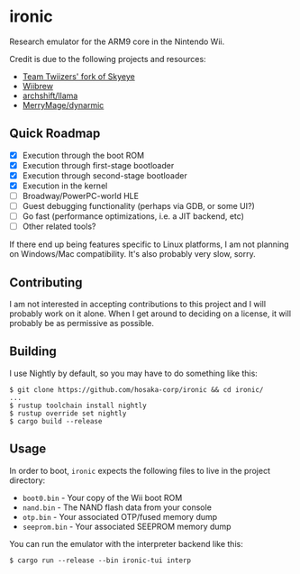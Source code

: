 # ironic
Research emulator for the ARM9 core in the Nintendo Wii.

Credit is due to the following projects and resources:
- [Team Twiizers' fork of Skyeye](https://github.com/marcan/skyeye-starlet)
- [Wiibrew](https://wiibrew.org)
- [archshift/llama](https://github.com/archshift/llama)
- [MerryMage/dynarmic](https://github.com/MerryMage/dynarmic)

## Quick Roadmap
- [x] Execution through the boot ROM
- [x] Execution through first-stage bootloader
- [x] Execution through second-stage bootloader
- [x] Execution in the kernel
- [ ] Broadway/PowerPC-world HLE 
- [ ] Guest debugging functionality (perhaps via GDB, or some UI?)
- [ ] Go fast (performance optimizations, i.e. a JIT backend, etc)
- [ ] Other related tools?

If there end up being features specific to Linux platforms, I am not planning 
on Windows/Mac compatibility. It's also probably very slow, sorry.

## Contributing
I am not interested in accepting contributions to this project and I will 
probably work on it alone.  When I get around to deciding on a license, it will 
probably be as permissive as possible.

## Building
I use Nightly by default, so you may have to do something like this:
```
$ git clone https://github.com/hosaka-corp/ironic && cd ironic/
...
$ rustup toolchain install nightly
$ rustup override set nightly
$ cargo build --release
```

## Usage
In order to boot, `ironic` expects the following files to live in the project 
directory:

- `boot0.bin` - Your copy of the Wii boot ROM
- `nand.bin` - The NAND flash data from your console
- `otp.bin` - Your associated OTP/fused memory dump
- `seeprom.bin` - Your associated SEEPROM memory dump

You can run the emulator with the interpreter backend like this:
```
$ cargo run --release --bin ironic-tui interp
```
